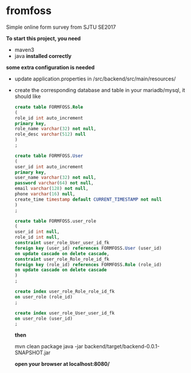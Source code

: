 # fromfoss
Simple online form survey from SJTU SE2017

**To start this project, you need**
+ maven3
+ java
**installed correctly**

**some extra configuration is needed**
+ update application.properties in /src/backend/src/main/resources/
+ create the corresponding database and table in your mariadb/mysql, it should like 

    ```sql
    create table FORMFOSS.Role
    (
    role_id int auto_increment
    primary key,
    role_name varchar(32) not null,
    role_desc varchar(512) null
    )
    ;

    create table FORMFOSS.User
    (
    user_id int auto_increment
    primary key,
    user_name varchar(32) not null,
    password varchar(64) not null,
    email varchar(128) not null,
    phone varchar(16) null,
    create_time timestamp default CURRENT_TIMESTAMP not null
    )
    ;

    create table FORMFOSS.user_role
    (
    user_id int null,
    role_id int null,
    constraint user_role_User_user_id_fk
    foreign key (user_id) references FORMFOSS.User (user_id)
    on update cascade on delete cascade,
    constraint user_role_Role_role_id_fk
    foreign key (role_id) references FORMFOSS.Role (role_id)
    on update cascade on delete cascade
    )
    ;

    create index user_role_Role_role_id_fk
    on user_role (role_id)
    ;

    create index user_role_User_user_id_fk
    on user_role (user_id)
    ;

    ```


    **then**

    mvn clean package
    java -jar backend/target/backend-0.0.1-SNAPSHOT.jar

    **open your browser at localhost:8080/**
